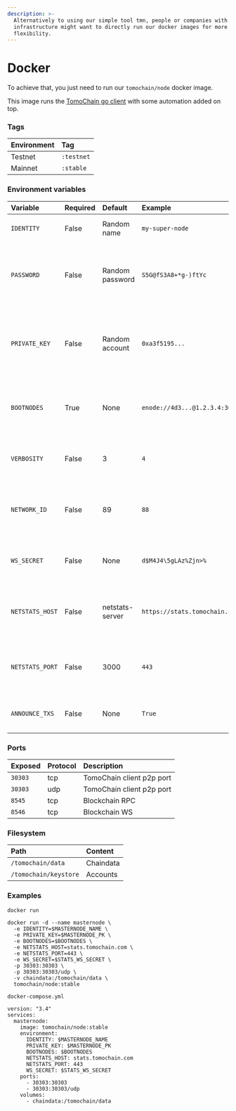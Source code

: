 ```yaml
---
description: >-
  Alternatively to using our simple tool tmn, people or companies with existing
  infrastructure might want to directly run our docker images for more
  flexibility.
---
```


# Docker

To achieve that, you just need to run our `tomochain/node` docker image.

This image runs the [TomoChain go client](https://github.com/tomochain/tomochain) with some automation added on top.

### Tags <a id="tags"></a>

| Environment | Tag |
| :--- | :--- |
| Testnet | `:testnet` |
| Mainnet | `:stable` |

### Environment variables <a id="environment-variables"></a>

| Variable | Required | Default | Example | Description |
| :--- | :--- | :--- | :--- | :--- |
| `IDENTITY` | False | Random name | `my-super-node` | The name of your asternode |
| `PASSWORD` | False | Random password | `S5G@fS3A8+*g-)ftYc` | The password used by the the client to localy encrypt its account |
| `PRIVATE_KEY` | False | Random account | `0xa3f5195...` | The private key of the account who will identify the node and receive txs fees |
| `BOOTNODES` | True | None | `enode://4d3...@1.2.3.4:30301,enode://...` | The comma separated list of bootnodes. Find them [here](https://docs.tomochain.com/general/networks/) |
| `VERBOSITY` | False | 3 | `4` | The level of logging \(default one should be enough\) |
| `NETWORK_ID` | False | 89 | `88` | The network id of the join your node is joining. Find them [here](https://docs.tomochain.com/general/networks/) |
| `WS_SECRET` | False | None | `d$M4J4\5gLAz%Zjn>%` | The password to send data to the stats website |
| `NETSTATS_HOST` | False | netstats-server | `https://stats.tomochain.com` | The stats website to report to, regarding to your environment |
| `NETSTATS_PORT` | False | 3000 | `443` | The port used by the stats website \(usually 443\) |
| `ANNOUNCE_TXS` | False | None | `True` | Enable reporting transactions via RPC/WS |

### Ports <a id="ports"></a>

| Exposed | Protocol | Description |
| :--- | :--- | :--- |
| `30303` | tcp | TomoChain client p2p port |
| `30303` | udp | TomoChain client p2p port |
| `8545` | tcp | Blockchain RPC |
| `8546` | tcp | Blockchain WS |

### Filesystem <a id="filesystem"></a>

| Path | Content |
| :--- | :--- |
| `/tomochain/data` | Chaindata |
| `/tomochain/keystore` | Accounts |

### Examples <a id="examples"></a>

`docker run`

```text
docker run -d --name masternode \
  -e IDENTITY=$MASTERNODE_NAME \
  -e PRIVATE_KEY=$MASTERNODE_PK \
  -e BOOTNODES=$BOOTNODES \
  -e NETSTATS_HOST=stats.tomochain.com \
  -e NETSTATS_PORT=443 \
  -e WS_SECRET=$STATS_WS_SECRET \
  -p 30303:30303 \
  -p 30303:30303/udp \
  -v chaindata:/tomochain/data \
  tomochain/node:stable
```

`docker-compose.yml`

```text
version: "3.4"
services:
  masternode:
    image: tomochain/node:stable
    environment:
      IDENTITY: $MASTERNODE_NAME
      PRIVATE_KEY: $MASTERNODE_PK
      BOOTNODES: $BOOTNODES
      NETSTATS_HOST: stats.tomochain.com
      NETSTATS_PORT: 443
      WS_SECRET: $STATS_WS_SECRET
    ports:
      - 30303:30303
      - 30303:30303/udp
    volumes:
      - chaindata:/tomochain/data
```

